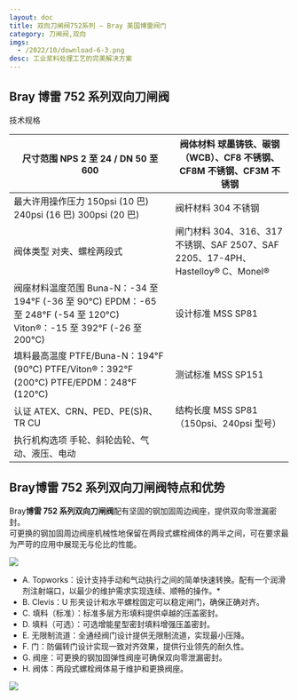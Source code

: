 ```yaml
---
layout: doc
title: 双向刀闸阀752系列 – Bray 美国博雷阀门
category: 刀闸阀,双向
imgs:
  - /2022/10/download-6-3.png
desc: 工业浆料处理工艺的完美解决方案
---
```


## Bray 博雷 752 系列双向刀闸阀

技术规格

| 尺寸范围 NPS 2 至 24 / DN 50 至 600                                                                                        | 阀体材料 球墨铸铁、碳钢（WCB）、CF8 不锈钢、CF8M 不锈钢、CF3M 不锈钢              |
| -------------------------------------------------------------------------------------------------------------------------- | --------------------------------------------------------------------------------- |
| 最大许用操作压力 150psi (10 巴) 240psi (16 巴) 300psi (20 巴)                                                              | 阀杆材料 304 不锈钢                                                               |
| 阀体类型 对夹、螺栓两段式                                                                                                  | 闸门材料 304、316、317 不锈钢、SAF 2507、SAF 2205、17-4PH、Hastelloy® C、Monel® |
| 阀座材料温度范围 Buna-N：-34 至 194°F (-36 至 90°C) EPDM：-65 至 248°F (-54 至 120°C) Viton®：-15 至 392°F (-26 至 200°C) | 设计标准 MSS SP81                                                                 |
| 填料最高温度 PTFE/Buna-N：194°F (90°C) PTFE/Viton®：392°F (200°C) PTFE/EPDM：248°F (120°C)                                | 测试标准 MSS SP151                                                                |
| 认证 ATEX、CRN、PED、PE(S)R、TR CU                                                                                         | 结构长度 MSS SP81（150psi、240psi 型号）                                          |
| 执行机构选项 手轮、斜轮齿轮、气动、液压、电动                                                                              |                                                                                   |

## Bray**博雷 752 系列双向刀闸阀**特点和优势

Bray**博雷 752 系列双向刀闸阀**配有坚固的钢加固周边阀座，提供双向零泄漏密封。  
可更换的钢加固周边阀座机械性地保留在两段式螺栓阀体的两半之间，可在要求最为严苛的应用中展现无与伦比的性能。

![](/2022/10/download-9-4-722x1024.png)

- A. Topworks：设计支持手动和气动执行之间的简单快速转换。配有一个润滑剂注射端口，以最少的维护需求实现连续、顺畅的操作。\*
- B. Clevis：U 形夹设计和水平螺栓固定可以稳定闸门，确保正确对齐。
- C. 填料（标准）：标准多层方形填料提供卓越的压盖密封。
- D. 填料（可选）：可选增能星型密封填料增强压盖密封。
- E. 无限制流道：全通经阀门设计提供无限制流道，实现最小压降。
- F. 门：防偏转门设计实现一致对齐效果，提供行业领先的耐久性。
- G. 阀座：可更换的钢加固弹性阀座可确保双向零泄漏密封。
- H. 阀体：两段式螺栓阀体易于维护和更换阀座。

![](/2022/10/%E6%88%AA%E5%B1%8F2022-10-24-%E4%B8%8B%E5%8D%885.42.01-1024x770.png)
